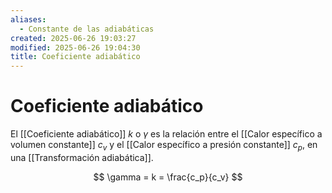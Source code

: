 ```yaml
---
aliases:
  - Constante de las adiabáticas
created: 2025-06-26 19:03:27
modified: 2025-06-26 19:04:30
title: Coeficiente adiabático
---
```


# Coeficiente adiabático

El [[Coeficiente adiabático]] $k$ o $\gamma$ es la relación entre el [[Calor específico a volumen constante]] $c_v$ y el [[Calor específico a presión constante]] $c_p$, en una [[Transformación adiabática]].

$$
\gamma = k = \frac{c_p}{c_v}
$$
